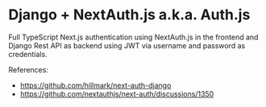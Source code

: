 # Django + NextAuth.js a.k.a. Auth.js

Full TypeScript Next.js authentication using NextAuth.js in the frontend and Django Rest API as backend using JWT via username and password as credentials.

References:

- https://github.com/hillmark/next-auth-django
- https://github.com/nextauthjs/next-auth/discussions/1350

